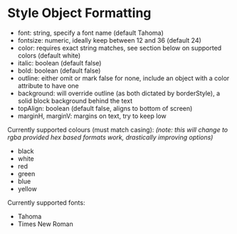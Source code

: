 # Style Object Formatting

- font: string, specify a font name (default Tahoma)
- fontsize: numeric, ideally keep between 12 and 36 (default 24)
- color: requires exact string matches, see section below on supported colors (default white)
- italic: boolean (default false)
- bold: boolean (default false)
- outline: either omit or mark false for none, include an object with a color attribute to have one
- background: will override outline (as both dictated by borderStyle), a solid block background behind the text
- topAlign: boolean (default false, aligns to bottom of screen)
- marginH, marginV: margins on text, try to keep low

Currently supported colours (must match casing):
_(note: this will change to rgba provided hex based formats work, drastically improving options)_

- black
- white
- red
- green
- blue
- yellow

Currently supported fonts:

- Tahoma
- Times New Roman
